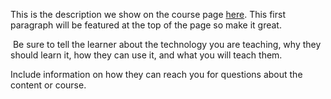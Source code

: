 This is the description we show on the course page [here](https://lab.github.com/hannapratiwi/souce-code-webgl). This first paragraph will be featured at the top of the page so make it great.
​

​
Be sure to tell the learner about the technology you are teaching, why they should learn it, how they can use it, and what you will teach them.
​


Include information on how they can reach you for questions about the content or course. 
